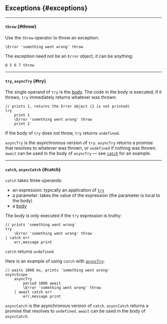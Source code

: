 ## Exceptions {#exceptions}

---

#### `throw` {#throw}

Use the `throw` operator to throw an exception:

```
\Error 'something went wrong' throw
```

The exception need not be an `Error` object, it can be anything:

```
@ 5 6 7 throw
```

---

#### `try`, `asyncTry` {#try}

The single operand of `try` is the [body](#body-operands). The code in the body is executed; if it throws, `try` immediately returns whatever was thrown:

```
// prints 1, returns the Error object (2 is not printed)
try
    print 1
    \Error 'something went wrong' throw
    print 2
```

If the body of `try` does not throw, `try` returns `undefined`.

`asyncTry` is the asynchronous version of `try`. `asyncTry` returns a promise that resolves to whatever was thrown, or `undefined` if nothing was thrown. `await` can be used in the body of `asyncTry` &mdash; see [`catch`](#catch) for an example.

---

#### `catch`, `asyncCatch` {#catch}

`catch` takes three operands:

* an expression: typically an application of [`try`](#try)
* a parameter: takes the value of the expression (the parameter is local to the body)
* a [body](#body-operands)

The body is only executed if the `try` expression is truthy:

```
// prints 'something went wrong'
try
    \Error 'something went wrong' throw
| catch err
    err,message print
```

`catch` returns `undefined`.

Here is an example of using `catch` with [`asyncTry`](#try):

```
// waits 1000 ms, prints 'something went wrong'
asyncScope
    asyncTry
        period 1000 await
        \Error 'something went wrong' throw
    | await catch err
        err,message print
```

`asyncCatch` is the asynchronous version of `catch`. `asyncCatch` returns a promise that resolves to `undefined`. `await` can be used in the body of `asyncCatch`.